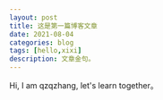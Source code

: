 ```yaml
---
layout: post
title: 这是第一篇博客文章
date: 2021-08-04
categories: blog
tags: [hello,xixi]
description: 文章金句。
---
```


Hi, I am qzqzhang, let's learn together。












